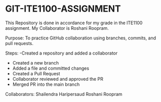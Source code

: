# GIT-ITE1100-ASSIGNMENT
This Repository is done in accordance for my grade in the ITE1100 assignment. My Collaborator is Roshani Roopram.


Purpose: To practice GitHub collaboration using branches, commits, and pull requests.

Steps:
-Created a repository and added a collaborator  
- Created a new branch  
- Added a file and committed changes  
- Created a Pull Request  
- Collaborator reviewed and approved the PR  
- Merged PR into the main branch

Collaborators: 
Shailendra Haripersaud
Roshani Roopram
